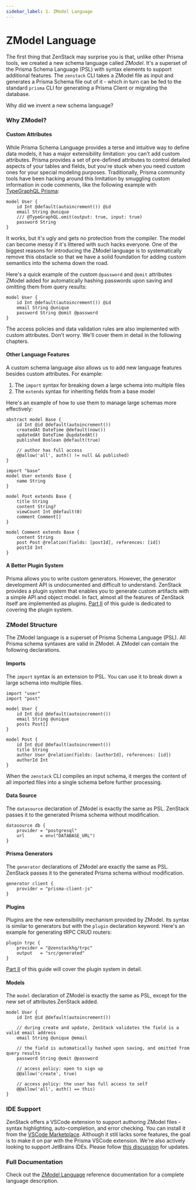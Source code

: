 ```yaml
---
sidebar_label: 1. ZModel Language
---
```


# ZModel Language

The first thing that ZenStack may surprise you is that, unlike other Prisma tools, we created a new schema language called *ZModel*. It's a superset of the Prisma Schema Language (PSL) with syntax elements to support additional features. The `zenstack` CLI takes a ZModel file as input and generates a Prisma Schema file out of it - which in turn can be fed to the standard `prisma` CLI for generating a Prisma Client or migrating the database.

Why did we invent a new schema language?

### Why ZModel?

#### Custom Attributes

While Prisma Schema Language provides a terse and intuitive way to define data models, it has a major extensibility limitation: you can't add custom attributes. Prisma provides a set of pre-defined attributes to control detailed aspects of your tables and fields, but you're stuck when you need custom ones for your special modeling purposes. Traditionally, Prisma community tools have been hacking around this limitation by smuggling custom information in code comments, like the following example with 
[TypeGraphQL Prisma](https://prisma.typegraphql.com/):

```zmodel
model User {
    id Int @default(autoincrement()) @id
    email String @unique
    /// @TypeGraphQL.omit(output: true, input: true)
    password String
}
```

It works, but it's ugly and gets no protection from the compiler. The model can become messy if it's littered with such hacks everyone. One of the biggest reasons for introducing the ZModel language is to systematically remove this obstacle so that we have a solid foundation for adding custom semantics into the schema down the road.

Here's a quick example of the custom `@password` and `@omit` attributes ZModel added for automatically hashing passwords upon saving and omitting them from query results:

```zmodel
model User {
    id Int @default(autoincrement()) @id
    email String @unique
    password String @omit @password
}
```

The access policies and data validation rules are also implemented with custom attributes. Don't worry. We'll cover them in detail in the following chapters.

#### Other Language Features

A custom schema language also allows us to add new language features besides custom attributes. For example:

1. The `import` syntax for breaking down a large schema into multiple files
2. The `extends` syntax for inheriting fields from a base model

Here's an example of how to use them to manage large schemas more effectively:

```zmodel title='base.zmodel'
abstract model Base {
    id Int @id @default(autoincrement())
    createdAt DateTime @default(now())
    updatedAt DateTime @updatedAt()
    published Boolean @default(true)

    // author has full access
    @@allow('all', auth() != null && published)
}
```

```zmodel title='schema.zmodel'
import "base"
model User extends Base {
    name String
}

model Post extends Base {
    title String
    content String?
    viewCount Int @default(0)
    comment Comment[]
}

model Comment extends Base {
    content String
    post Post @relation(fields: [postId], references: [id])
    postId Int
}
```

#### A Better Plugin System

Prisma allows you to write custom generators. However, the generator development API is undocumented and difficult to understand. ZenStack provides a plugin system that enables you to generate custom artifacts with a simple API and object model. In fact, almost all the features of ZenStack itself are implemented as plugins. [Part II](/docs/the-complete-guide/part2) of this guide is dedicated to covering the plugin system.

### ZModel Structure

The ZModel language is a superset of Prisma Schema Language (PSL). All Prisma schema syntaxes are valid in ZModel. A ZModel can contain the following declarations.

#### Imports

The `import` syntax is an extension to PSL. You can use it to break down a large schema into multiple files.

```zmodel title='schema.zmodel'
import "user"
import "post"
```

```zmodel title='user.zmodel'
model User {
    id Int @id @default(autoincrement())
    email String @unique
    posts Post[]
}
```

```zmodel title='post.zmodel'
model Post {
    id Int @id @default(autoincrement())
    title String
    author User @relation(fields: [authorId], references: [id])
    authorId Int
}
```

When the `zenstack` CLI compiles an input schema, it merges the content of all imported files into a single schema before further processing.

#### Data Source

The `datasource` declaration of ZModel is exactly the same as PSL. ZenStack passes it to the generated Prisma schema without modification.

```zmodel
datasource db {
    provider = "postgresql"
    url      = env("DATABASE_URL")
}
```

#### Prisma Generators

The `generator` declarations of ZModel are exactly the same as PSL. ZenStack passes it to the generated Prisma schema without modification.

```zmodel
generator client {
    provider = "prisma-client-js"
}
```

#### Plugins

Plugins are the new extensibility mechanism provided by ZModel. Its syntax is similar to generators but with the `plugin` declaration keyword. Here's an example for generating tRPC CRUD routers:

```zmodel
plugin trpc {
    provider = "@zenstackhq/trpc"
    output   = "src/generated"
}
```

[Part II](/docs/the-complete-guide/part2) of this guide will cover the plugin system in detail.

#### Models

The `model` declaration of ZModel is exactly the same as PSL, except for the new set of attributes ZenStack added.

```zmodel
model User {
    id Int @id @default(autoincrement())

    // during create and update, ZenStack validates the field is a valid email address
    email String @unique @email

    // the field is automatically hashed upon saving, and omitted from query results
    password String @omit @password

    // access policy: open to sign up
    @@allow('create', true)

    // access policy: the user has full access to self
    @@allow('all', auth() == this)
}
```

### IDE Support

ZenStack offers a VSCode extension to support authoring ZModel files - syntax highlighting, auto-completion, and error checking. You can install it from the [VSCode Marketplace](https://marketplace.visualstudio.com/items?itemName=zenstack.zenstack). Although it still lacks some features, the goal is to make it on par with the Prisma VSCode extension. We're also actively looking to support JetBrains IDEs. Please follow [this discussion](https://github.com/zenstackhq/zenstack/discussions/414) for updates.

### Full Documentation

Check out the [ZModel Language](/docs/reference/zmodel-language) reference documentation for a complete language description.

